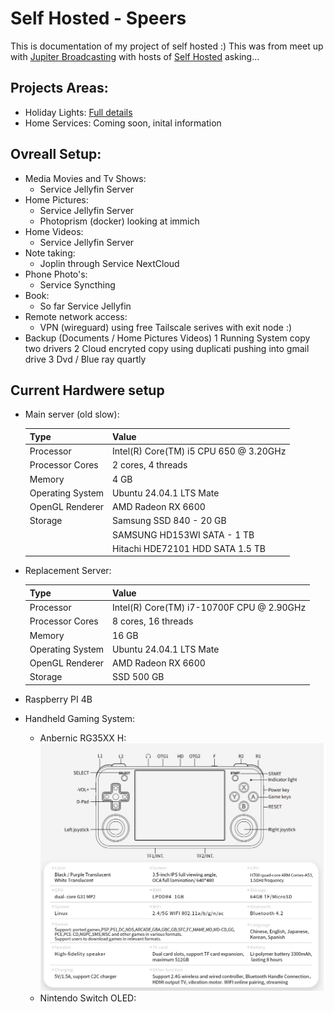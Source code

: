 # Self Hosted - Speers
This is documentation of my project of self hosted :) This was from meet up with [Jupiter Broadcasting](https://www.jupiterbroadcasting.com/) with hosts of [Self Hosted](https://www.jupiterbroadcasting.com/show/self-hosted/) asking... 


## Projects Areas:

- Holiday Lights: [Full details](./holidaylights/readme.md)
- Home Services: Coming soon, inital information
    
## Ovreall Setup:
  - Media Movies and Tv Shows:
    - Service Jellyfin Server
  - Home Pictures:
    - Service Jellyfin Server 
    - Photoprism (docker) looking at immich
  - Home Videos:
    - Service Jellyfin Server
  - Note taking:
    - Joplin through Service NextCloud
  - Phone Photo's:
    -  Service Syncthing
  - Book:
    - So far Service Jellyfin
  - Remote network access:
    - VPN (wireguard) using free Tailscale serives with exit node :) 
  - Backup (Documents / Home Pictures Videos)
    1 Running System copy two drivers
    2 Cloud encryted copy using duplicati pushing into gmail drive
    3 Dvd / Blue ray quartly 



## Current Hardwere setup

- Main server (old slow):

    | Type | Value|
    | --- | --- |
    |Processor|Intel(R) Core(TM) i5 CPU 650  @ 3.20GHz|
    |Processor Cores| 2 cores, 4 threads| 
    |Memory|4 GB| 
    |Operating System|Ubuntu 24.04.1 LTS Mate|
    |OpenGL Renderer| AMD Radeon RX 6600|
    |Storage| Samsung SSD 840 - 20 GB|
    || SAMSUNG HD153WI SATA - 1 TB
    || Hitachi HDE72101 HDD SATA 1.5 TB| 


- Replacement Server:

    | Type | Value|
    | --- | --- |
    |Processor|Intel(R) Core(TM) i7-10700F CPU @ 2.90GHz|
    |Processor Cores| 8 cores, 16 threads| 
    |Memory|16 GB| 
    |Operating System|Ubuntu 24.04.1 LTS Mate|
    |OpenGL Renderer| AMD Radeon RX 6600|
    |Storage| SSD 500 GB|

- Raspberry PI 4B
- Handheld Gaming System:
  - Anbernic RG35XX H: [![Anbernic RG35XX H](./handheld/AnbernicRG35XXHspec.png)](./handheld/anbernicrg35xxh.md) 
  - Nintendo Switch OLED:
  